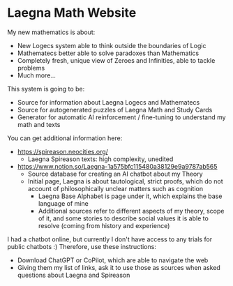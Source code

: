 # Laegna Math Website

My new mathematics is about:
- New Logecs system able to think outside the boundaries of Logic
- Mathematecs better able to solve paradoxes than Mathematics
- Completely fresh, unique view of Zeroes and Infinities, able to tackle problems
- Much more...

This system is going to be:
- Source for information about Laegna Logecs and Mathematecs
- Source for autogenerated puzzles of Laegna Math and Study Cards
- Generator for automatic AI reinforcement / fine-tuning to understand my math and texts

You can get additional information here:
- https://spireason.neocities.org/
  - Laegna Spireason texts: high complexity, unedited
- https://www.notion.so/Laegna-1a575bfc115480a38129e9a9787ab565
  - Source database for creating an AI chatbot about my Theory
  - Initial page, Laegna is about tautological, strict proofs, which do not account of philosophically unclear matters such as cognition
    - Laegna Base Alphabet is page under it, which explains the base language of mine
    - Additional sources refer to different aspects of my theory, scope of it, and some stories to describe social values it is able to resolve (coming from history and experience)
   
I had a chatbot online, but currently I don't have access to any trials for public chatbots :) Therefore, use these instructions:
- Download ChatGPT or CoPilot, which are able to navigate the web
- Giving them my list of links, ask it to use those as sources when asked questions about Laegna and Spireason
